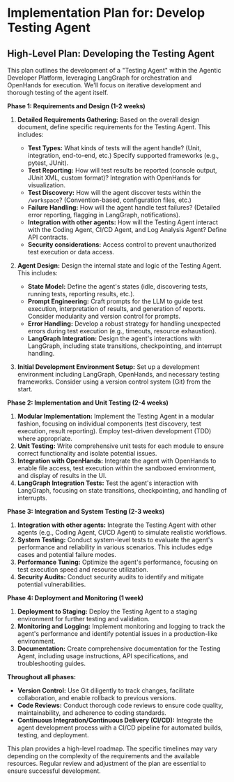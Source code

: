 # Implementation Plan for: Develop Testing Agent

## High-Level Plan: Developing the Testing Agent

This plan outlines the development of a "Testing Agent" within the Agentic Developer Platform, leveraging LangGraph for orchestration and OpenHands for execution.  We'll focus on iterative development and thorough testing of the agent itself.

**Phase 1: Requirements and Design (1-2 weeks)**

1. **Detailed Requirements Gathering:**  Based on the overall design document, define specific requirements for the Testing Agent. This includes:
    * **Test Types:**  What kinds of tests will the agent handle? (Unit, integration, end-to-end, etc.)  Specify supported frameworks (e.g., pytest, JUnit).
    * **Test Reporting:** How will test results be reported (console output, JUnit XML, custom format)?  Integration with OpenHands for visualization.
    * **Test Discovery:** How will the agent discover tests within the `/workspace`? (Convention-based, configuration files, etc.)
    * **Failure Handling:** How will the agent handle test failures? (Detailed error reporting, flagging in LangGraph, notifications).
    * **Integration with other agents:** How will the Testing Agent interact with the Coding Agent, CI/CD Agent, and Log Analysis Agent?  Define API contracts.
    * **Security considerations:**  Access control to prevent unauthorized test execution or data access.

2. **Agent Design:** Design the internal state and logic of the Testing Agent. This includes:
    * **State Model:** Define the agent's states (idle, discovering tests, running tests, reporting results, etc.).
    * **Prompt Engineering:** Craft prompts for the LLM to guide test execution, interpretation of results, and generation of reports.  Consider modularity and version control for prompts.
    * **Error Handling:** Develop a robust strategy for handling unexpected errors during test execution (e.g., timeouts, resource exhaustion).
    * **LangGraph Integration:** Design the agent's interactions with LangGraph, including state transitions, checkpointing, and interrupt handling.

3. **Initial Development Environment Setup:** Set up a development environment including LangGraph, OpenHands, and necessary testing frameworks.  Consider using a version control system (Git) from the start.


**Phase 2: Implementation and Unit Testing (2-4 weeks)**

1. **Modular Implementation:** Implement the Testing Agent in a modular fashion, focusing on individual components (test discovery, test execution, result reporting).  Employ test-driven development (TDD) where appropriate.
2. **Unit Testing:** Write comprehensive unit tests for each module to ensure correct functionality and isolate potential issues.
3. **Integration with OpenHands:** Integrate the agent with OpenHands to enable file access, test execution within the sandboxed environment, and display of results in the UI.
4. **LangGraph Integration Tests:** Test the agent's interaction with LangGraph, focusing on state transitions, checkpointing, and handling of interrupts.


**Phase 3: Integration and System Testing (2-3 weeks)**

1. **Integration with other agents:** Integrate the Testing Agent with other agents (e.g., Coding Agent, CI/CD Agent) to simulate realistic workflows.
2. **System Testing:** Conduct system-level tests to evaluate the agent's performance and reliability in various scenarios. This includes edge cases and potential failure modes.
3. **Performance Tuning:**  Optimize the agent's performance, focusing on test execution speed and resource utilization.
4. **Security Audits:** Conduct security audits to identify and mitigate potential vulnerabilities.


**Phase 4: Deployment and Monitoring (1 week)**

1. **Deployment to Staging:** Deploy the Testing Agent to a staging environment for further testing and validation.
2. **Monitoring and Logging:** Implement monitoring and logging to track the agent's performance and identify potential issues in a production-like environment.
3. **Documentation:**  Create comprehensive documentation for the Testing Agent, including usage instructions, API specifications, and troubleshooting guides.


**Throughout all phases:**

* **Version Control:**  Use Git diligently to track changes, facilitate collaboration, and enable rollback to previous versions.
* **Code Reviews:** Conduct thorough code reviews to ensure code quality, maintainability, and adherence to coding standards.
* **Continuous Integration/Continuous Delivery (CI/CD):** Integrate the agent development process with a CI/CD pipeline for automated builds, testing, and deployment.

This plan provides a high-level roadmap.  The specific timelines may vary depending on the complexity of the requirements and the available resources.  Regular review and adjustment of the plan are essential to ensure successful development.
